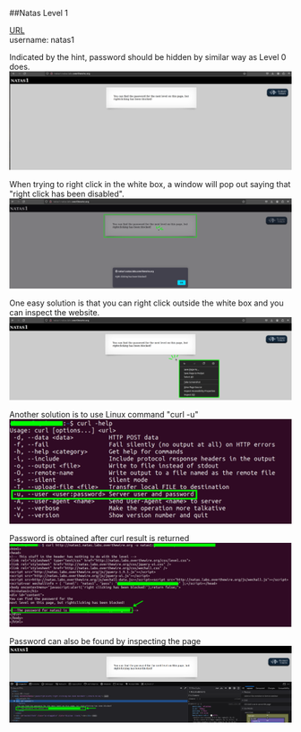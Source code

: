 ##Natas Level 1

[URL](http://natas1.natas.labs.overthewire.org) <br>
username: natas1 <br>

Indicated by the hint, password should be hidden by similar way as Level 0 does. <br>
![Level1_website.png](https://github.com/Johnchauyu/NatasOverTheWire-writeup/blob/main/Screenshots/Level1/Level1_website.png) <br>

When trying to right click in the white box, a window will pop out saying that "right click has been disabled". <br>
![[Level1_popup.png]](https://github.com/Johnchauyu/NatasOverTheWire-writeup/blob/main/Screenshots/Level1/Level1_popup.png) <br>

One easy solution is that you can right click outside the white box and you can inspect the website. <br>
![Level1_rc.png](https://github.com/Johnchauyu/NatasOverTheWire-writeup/blob/main/Screenshots/Level1/Level1_rc.png) <br>

Another solution is to use Linux command "curl -u" <br>
![curl.png](https://github.com/Johnchauyu/NatasOverTheWire-writeup/blob/main/Screenshots/Level1/curl.png) <br>

Password is obtained after curl result is returned <br>
![CurlResult.png](https://github.com/Johnchauyu/NatasOverTheWire-writeup/blob/main/Screenshots/Level1/CurlResult.png) <br>

Password can also be found by inspecting the page <br>
![Level1_InsepctResult.png](https://github.com/Johnchauyu/NatasOverTheWire-writeup/blob/main/Screenshots/Level1/Level1_InsepctResult.png) <br>
